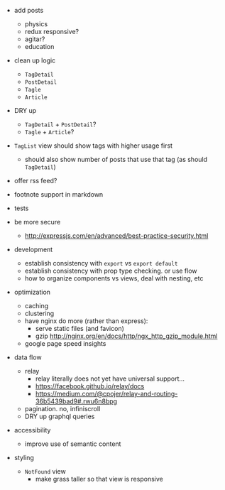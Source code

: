 - add posts
    - physics
    - redux responsive?
    - agitar?
    - education

- clean up logic
    - `TagDetail`
    - `PostDetail`
    - `Tagle`
    - `Article`
- DRY up
    - `TagDetail` + `PostDetail`?
    - `Tagle` + `Article`?
- `TagList` view should show tags with higher usage first
    - should also show number of posts that use that tag (as should `TagDetail`)
- offer rss feed?
- footnote support in markdown
- tests
- be more secure
    - http://expressjs.com/en/advanced/best-practice-security.html

- development
    - establish consistency with `export` vs `export default`
    - establish consistency with prop type checking.  or use flow
    - how to organize components vs views, deal with nesting, etc

- optimization
    - caching
    - clustering
    - have nginx do more (rather than express):
        - serve static files (and favicon)
        - gzip http://nginx.org/en/docs/http/ngx_http_gzip_module.html
    - google page speed insights

- data flow
    - relay
        - relay literally does not yet have universal support...
        - https://facebook.github.io/relay/docs
        - https://medium.com/@cpojer/relay-and-routing-36b5439bad9#.rwu6n8bpg
    - pagination.  no, infiniscroll
    - DRY up graphql queries

- accessibility
    - improve use of semantic content

- styling
    - `NotFound` view
        - make grass taller so that view is responsive
